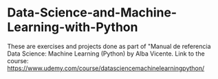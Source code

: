 # Data-Science-and-Machine-Learning-with-Python
These are exercises and projects done as part of "Manual de referencia Data Science: Machine Learning (Python) by Alba Vicente.
Link to the course: https://www.udemy.com/course/datasciencemachinelearningpython/

